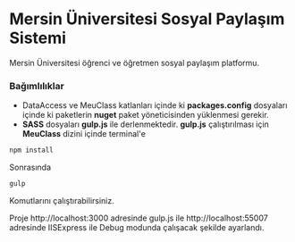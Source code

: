 # Mersin Üniversitesi Sosyal Paylaşım Sistemi
Mersin Üniversitesi öğrenci ve öğretmen sosyal paylaşım platformu.

### Bağımlılıklar
* DataAccess ve MeuClass katlanları içinde ki  **packages.config** dosyaları içinde ki paketlerin **nuget** paket yöneticisinden yüklenmesi gerekir.
*  **SASS** dosyaları **gulp.js** ile derlenmektedir. **gulp.js** çalıştırılması için **MeuClass** dizini içinde terminal'e
``` sh
npm install
```
Sonrasında
``` sh
gulp
```
Komutlarını çalıştırabilirsiniz.

 Proje http://localhost:3000 adresinde gulp.js ile http://localhost:55007 adresinde IISExpress ile Debug modunda çalışacak şekilde ayarlandı.
